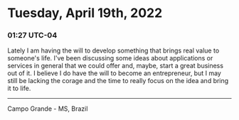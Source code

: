 # Tuesday, April 19th, 2022

### 01:27 UTC-04

Lately I am having the will to develop something that brings real value to someone's
life. I've been discussing some ideas about applications or services in general
that we could offer and, maybe, start a great business out of it. I believe I do
have the will to become an entrepreneur, but I may still be lacking the corage and
the time to really focus on the idea and bring it to life.

---

Campo Grande - MS, Brazil
